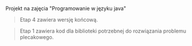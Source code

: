 Projekt na zajęcia "Programowanie w języku java"
> Etap 4 zawiera wersję końcową. 

> Etap 1 zawiera kod dla biblioteki potrzebnej do rozwiązania problemu plecakowego. 

